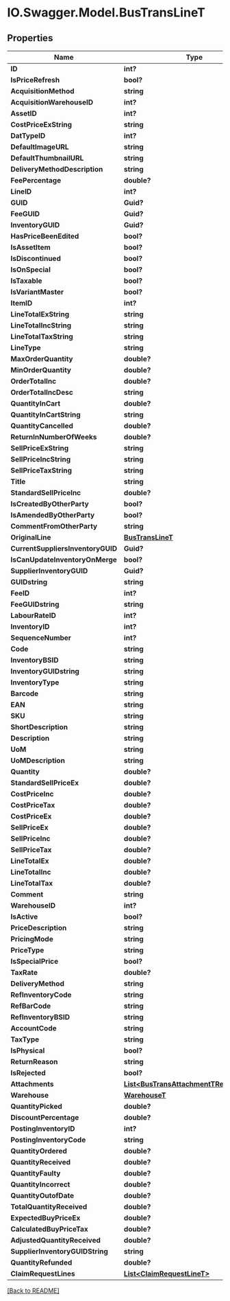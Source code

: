 # IO.Swagger.Model.BusTransLineT
## Properties

Name | Type | Description | Notes
------------ | ------------- | ------------- | -------------
**ID** | **int?** |  | [optional] 
**IsPriceRefresh** | **bool?** |  | [optional] 
**AcquisitionMethod** | **string** |  | [optional] 
**AcquisitionWarehouseID** | **int?** |  | [optional] 
**AssetID** | **int?** |  | [optional] 
**CostPriceExString** | **string** |  | [optional] 
**DatTypeID** | **int?** |  | [optional] 
**DefaultImageURL** | **string** |  | [optional] 
**DefaultThumbnailURL** | **string** |  | [optional] 
**DeliveryMethodDescription** | **string** |  | [optional] 
**FeePercentage** | **double?** |  | [optional] 
**LineID** | **int?** |  | [optional] 
**GUID** | **Guid?** |  | [optional] 
**FeeGUID** | **Guid?** |  | [optional] 
**InventoryGUID** | **Guid?** |  | [optional] 
**HasPriceBeenEdited** | **bool?** |  | [optional] 
**IsAssetItem** | **bool?** |  | [optional] 
**IsDiscontinued** | **bool?** |  | [optional] 
**IsOnSpecial** | **bool?** |  | [optional] 
**IsTaxable** | **bool?** |  | [optional] 
**IsVariantMaster** | **bool?** |  | [optional] 
**ItemID** | **int?** |  | [optional] 
**LineTotalExString** | **string** |  | [optional] 
**LineTotalIncString** | **string** |  | [optional] 
**LineTotalTaxString** | **string** |  | [optional] 
**LineType** | **string** |  | [optional] 
**MaxOrderQuantity** | **double?** |  | [optional] 
**MinOrderQuantity** | **double?** |  | [optional] 
**OrderTotalInc** | **double?** |  | [optional] 
**OrderTotalIncDesc** | **string** |  | [optional] 
**QuantityInCart** | **double?** |  | [optional] 
**QuantityInCartString** | **string** |  | [optional] 
**QuantityCancelled** | **double?** |  | [optional] 
**ReturnInNumberOfWeeks** | **double?** |  | [optional] 
**SellPriceExString** | **string** |  | [optional] 
**SellPriceIncString** | **string** |  | [optional] 
**SellPriceTaxString** | **string** |  | [optional] 
**Title** | **string** |  | [optional] 
**StandardSellPriceInc** | **double?** |  | [optional] 
**IsCreatedByOtherParty** | **bool?** |  | [optional] 
**IsAmendedByOtherParty** | **bool?** |  | [optional] 
**CommentFromOtherParty** | **string** |  | [optional] 
**OriginalLine** | [**BusTransLineT**](BusTransLineT.md) |  | [optional] 
**CurrentSuppliersInventoryGUID** | **Guid?** |  | [optional] 
**IsCanUpdateInventoryOnMerge** | **bool?** |  | [optional] 
**SupplierInventoryGUID** | **Guid?** |  | [optional] 
**GUIDstring** | **string** |  | [optional] 
**FeeID** | **int?** |  | [optional] 
**FeeGUIDstring** | **string** |  | [optional] 
**LabourRateID** | **int?** |  | [optional] 
**InventoryID** | **int?** |  | [optional] 
**SequenceNumber** | **int?** |  | [optional] 
**Code** | **string** |  | [optional] 
**InventoryBSID** | **string** |  | [optional] 
**InventoryGUIDstring** | **string** |  | [optional] 
**InventoryType** | **string** |  | [optional] 
**Barcode** | **string** |  | [optional] 
**EAN** | **string** |  | [optional] 
**SKU** | **string** |  | [optional] 
**ShortDescription** | **string** |  | [optional] 
**Description** | **string** |  | [optional] 
**UoM** | **string** |  | [optional] 
**UoMDescription** | **string** |  | [optional] 
**Quantity** | **double?** |  | [optional] 
**StandardSellPriceEx** | **double?** |  | [optional] 
**CostPriceInc** | **double?** |  | [optional] 
**CostPriceTax** | **double?** |  | [optional] 
**CostPriceEx** | **double?** |  | [optional] 
**SellPriceEx** | **double?** |  | [optional] 
**SellPriceInc** | **double?** |  | [optional] 
**SellPriceTax** | **double?** |  | [optional] 
**LineTotalEx** | **double?** |  | [optional] 
**LineTotalInc** | **double?** |  | [optional] 
**LineTotalTax** | **double?** |  | [optional] 
**Comment** | **string** |  | [optional] 
**WarehouseID** | **int?** |  | [optional] 
**IsActive** | **bool?** |  | [optional] 
**PriceDescription** | **string** |  | [optional] 
**PricingMode** | **string** |  | [optional] 
**PriceType** | **string** |  | [optional] 
**IsSpecialPrice** | **bool?** |  | [optional] 
**TaxRate** | **double?** |  | [optional] 
**DeliveryMethod** | **string** |  | [optional] 
**RefInventoryCode** | **string** |  | [optional] 
**RefBarCode** | **string** |  | [optional] 
**RefInventoryBSID** | **string** |  | [optional] 
**AccountCode** | **string** |  | [optional] 
**TaxType** | **string** |  | [optional] 
**IsPhysical** | **bool?** |  | [optional] 
**ReturnReason** | **string** |  | [optional] 
**IsRejected** | **bool?** |  | [optional] 
**Attachments** | [**List&lt;BusTransAttachmentTRequestXml1&gt;**](BusTransAttachmentTRequestXml1.md) |  | [optional] 
**Warehouse** | [**WarehouseT**](WarehouseT.md) |  | [optional] 
**QuantityPicked** | **double?** |  | [optional] 
**DiscountPercentage** | **double?** |  | [optional] 
**PostingInventoryID** | **int?** |  | [optional] 
**PostingInventoryCode** | **string** |  | [optional] 
**QuantityOrdered** | **double?** |  | [optional] 
**QuantityReceived** | **double?** |  | [optional] 
**QuantityFaulty** | **double?** |  | [optional] 
**QuantityIncorrect** | **double?** |  | [optional] 
**QuantityOutofDate** | **double?** |  | [optional] 
**TotalQuantityReceived** | **double?** |  | [optional] 
**ExpectedBuyPriceEx** | **double?** |  | [optional] 
**CalculatedBuyPriceTax** | **double?** |  | [optional] 
**AdjustedQuantityReceived** | **double?** |  | [optional] 
**SupplierInventoryGUIDString** | **string** |  | [optional] 
**QuantityRefunded** | **double?** |  | [optional] 
**ClaimRequestLines** | [**List&lt;ClaimRequestLineT&gt;**](ClaimRequestLineT.md) |  | [optional] 

 [[Back to README]](../README.md)

